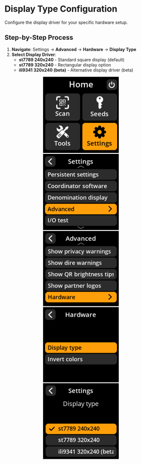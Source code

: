 # Display Type Configuration

Configure the display driver for your specific hardware setup.

## Step-by-Step Process

1. **Navigate**: Settings → **Advanced** → **Hardware** → **Display Type**
2. **Select Display Driver**:
   - **st7789 240x240** - Standard square display (default)
   - **st7789 320x240** - Rectangular display option
   - **ili9341 320x240 (beta)** - Alternative display driver (beta)

<div align="center">
     <img src="images/HomeScreenSettingsSelectView.png" alt="Settings selection menu" width="250"/>
</div>

<div align="center">
     <img src="images/SettingsMainMenuAdvancedSelectView.png" alt="Advanced selection menu" width="250"/>
</div>

<div align="center">
     <img src="images/HardwareSelectView.png" alt="Hardware selection menu" width="250"/>
</div>

<div align="center">
     <img src="images/DisplayTypeSelectView.png" alt="Display type selection menu" width="250"/>
</div>

<div align="center">
     <img src="images/SettingsEntryUpdateSelectionView_display_type.png" alt="Display type configuration" width="250"/>
</div>
